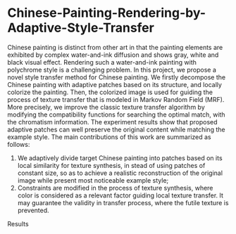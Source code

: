 # Chinese-Painting-Rendering-by-Adaptive-Style-Transfer

Chinese painting is distinct from other art in that the painting elements are exhibited by complex water-and-ink diffusion and shows gray, white and black visual effect. Rendering such a water-and-ink painting with polychrome style is a challenging problem. In this project, we propose a novel style transfer method for Chinese painting. We firstly decompose the Chinese painting with adaptive patches based on its structure, and locally colorize the painting. Then, the colorized image is used for guiding the process of texture transfer that is modeled in Markov Random Field (MRF). More precisely, we improve the classic texture transfer algorithm by modifying the compatibility functions for searching the optimal match, with the chromatism information. The experiment results show that proposed adaptive patches can well preserve the original content while matching the example style. The main contributions of this work are summarized as follows:
1.	We adaptively divide target Chinese painting into patches based on its local similarity for texture synthesis, in stead of using patches of constant size, so as to achieve a realistic reconstruction of the original image while present most noticeable example style;
2.	Constraints are modified in the process of texture synthesis, where color is considered as a relevant factor guiding local texture transfer. It may guarantee the validity in transfer process, where the futile texture is prevented.

Results
 
 
 
 



